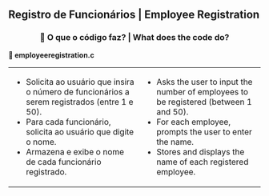 <h2>Registro de Funcionários | Employee Registration</h2> 

<div style="text-align: center;">
  <h3>🧩 O que o código faz? | What does the code do?</h3> 
</div> 

<p><strong>📌 employeeregistration.c</strong></p>
  <table> 
    <tr> 
      <td> 
        <ul> 
          <li>Solicita ao usuário que insira o número de funcionários a serem registrados (entre 1 e 50).</li> 
          <li>Para cada funcionário, solicita ao usuário que digite o nome.</li>
          <li>Armazena e exibe o nome de cada funcionário registrado.</li>
        </ul>
      </td>
      <td>
        <ul> 
          <li>Asks the user to input the number of employees to be registered (between 1 and 50).</li>
          <li>For each employee, prompts the user to enter the name.</li>
          <li>Stores and displays the name of each registered employee.</li>
        </ul> 
      </td>
    </tr> 
  </table>
